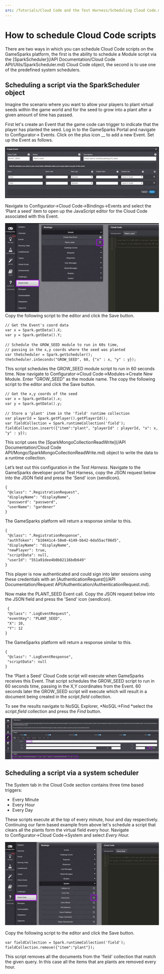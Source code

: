 ```yaml
---
src: /Tutorials/Cloud Code and the Test Harness/Scheduling Cloud Code.md
---
```


# How to schedule Cloud Code scripts

There are two ways in which you can schedule Cloud Code scripts on the GameSparks platform, the first is the ability to schedule a Module script via the [SparkScheduler](/API Documentation/Cloud Code API/Utils/SparkScheduler.md) Cloud Code object, the second is to use one of the predefined system schedulers.

## Scheduling a script via the SparkScheduler object

Imagine the scenario where you want to allow your players to plant virtual seeds within the game world and for the seed to grow into a plant after a given amount of time has passed.

First let's create an Event that the game code can trigger to indicate that the player has planted the seed. Log in to the GameSparks Portal and navigate to Configurator-> Events. Click on the plus icon __ to add a new Event. Set up the Event as follows.

![](img/Schedule/1.jpg)

Navigate to Configurator->Cloud Code->Bindings->Events and select the ‘Plant a seed’ item to open up the JavaScript editor for the Cloud Code associated with this Event.

![](img/Schedule/2.jpg)
Copy the following script to the editor and click the Save button.

```    
// Get the Event's coord data
var x = Spark.getData().X;
var y = Spark.getData().Y;

// Schedule the GROW_SEED module to run in 60s time,
// passing in the x,y coords where the seed was planted
var theScheduler = Spark.getScheduler();
theScheduler.inSeconds("GROW_SEED", 60, {"x" : x, "y" : y});
```

This script schedules the GROW_SEED module script to run in 60 seconds time. Now navigate to Configurator->Cloud Code->Modules->Create New Module. Enter "GROW_SEED" as the module name. The copy the following script to the editor and click the Save button.

```    
// Get the x,y coords of the seed
var x = Spark.getData().x;
var y = Spark.getData().y;

// Store a 'plant' item in the 'field' runtime collection
var playerId = Spark.getPlayer().getPlayerId();
var fieldCollection = Spark.runtimeCollection('field');
fieldCollection.insert({"item":"plant", "playerId" : playerId, "x": x, "y" : y});
```

This script uses the [SparkMongoCollectionReadWrite](/API Documentation/Cloud Code API/Mongo/SparkMongoCollectionReadWrite.md) object to write the data to a runtime collection.

Let’s test out this configuration in the *Test Harness*. Navigate to the GameSparks developer portal Test Harness, copy the JSON request below into the JSON field and press the 'Send' icon {sendIcon}.

```    
{
 "@class": ".RegistrationRequest",
 "displayName": "displayName",
 "password": "password",
 "userName": "gardener"
}
```

The GameSparks platform will return a response similar to this.

```    
{
 "@class": ".RegistrationResponse",
 "authToken": "b10441c4-58e0-4149-bb42-6da55acf86d5",
 "displayName": "displayName",
 "newPlayer": true,
 "scriptData": null,
 "userId": "551a91dee4b0b82116bdb649"
}
```

This player is now authenticated and could sign into later sessions using these credentials with an [AuthenticationRequest](/API Documentation/Request API/Authentication/AuthenticationRequest.md).

Now make the PLANT_SEED Event call. Copy the JSON request below into the JSON field and press the 'Send' icon {sendIcon}.

```
 {
 "@class": ".LogEventRequest",
 "eventKey": "PLANT_SEED",
 "X": 10,
 "Y": 12
}
```
The GameSparks platform will return a response similar to this.

```  
{
 "@class": ".LogEventResponse",
 "scriptData": null
}
```
The 'Plant a Seed' Cloud Code script will execute when GameSparks receives this Event. That script schedules the GROW_SEED script to run in 60 seconds time, passing in the X,Y coordinates from the Event. 60 seconds later the GROW_SEED script will execute which will result in a document being created in the *script.field* collection.

To see the results navigate to NoSQL Explorer, *NoSQL->Find *select the *script.field* collection and press the *Find* button.

![](img/Schedule/3.jpg)

## Scheduling a script via a system scheduler

The System tab in the Cloud Code section contains three time based triggers:

* Every Minute
* Every Hour
* Every Day

These scripts execute at the top of every minute, hour and day respectively. Continuing our farm based example from above let's schedule a script that clears all the plants form the virtual field every hour. Navigate to Configurator->Cloud Code->System and select *Every Hour.*

![](img/Schedule/4.jpg)

Copy the following script to the editor and click the Save button.

```    
var fieldCollection = Spark.runtimeCollection('field');
fieldCollection.remove({"item":"plant"});
```

This script removes all the documents from the 'field' collection that match the given query. In this case all the items that are plants are removed every hour.
